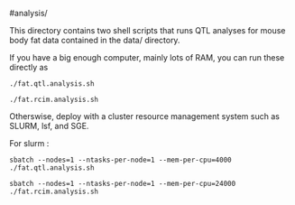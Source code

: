 #analysis/

This directory contains two shell scripts that runs QTL analyses for mouse body fat data contained in the data/ directory.

If you have a big enough computer, mainly lots of RAM, you can run these directly as

```
./fat.qtl.analysis.sh
```
```
./fat.rcim.analysis.sh
```

Otherswise, deploy with a cluster resource management system such as SLURM, lsf, and SGE.

For slurm :

```
sbatch --nodes=1 --ntasks-per-node=1 --mem-per-cpu=4000 ./fat.qtl.analysis.sh
```
```
sbatch --nodes=1 --ntasks-per-node=1 --mem-per-cpu=24000 ./fat.rcim.analysis.sh
```

